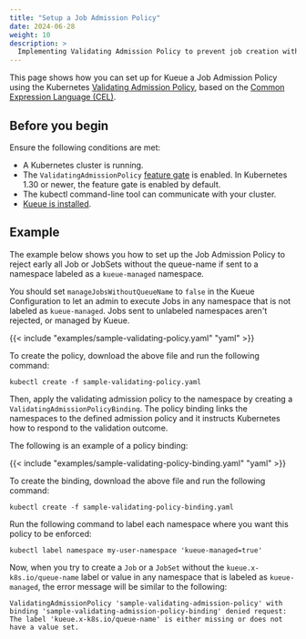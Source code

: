 ```yaml
---
title: "Setup a Job Admission Policy"
date: 2024-06-28
weight: 10
description: >
  Implementing Validating Admission Policy to prevent job creation without queue name.
---
```


This page shows how you can set up for Kueue a Job Admission Policy using the Kubernetes [Validating Admission Policy](https://kubernetes.io/docs/reference/access-authn-authz/validating-admission-policy), based on the [Common Expression Language (CEL)](https://github.com/google/cel-spec).

## Before you begin

Ensure the following conditions are met:

- A Kubernetes cluster is running.
- The `ValidatingAdmissionPolicy` [feature gate](https://kubernetes.io/docs/reference/command-line-tools-reference/feature-gates/) 
is enabled. In Kubernetes 1.30 or newer, the feature gate is enabled by default.
- The kubectl command-line tool can communicate with your cluster.
- [Kueue is installed](/docs/installation).

## Example

The example below shows you how to set up the Job Admission Policy to reject early all Job or JobSets
without the queue-name if sent to a namespace labeled as a `kueue-managed` namespace.

You should set `manageJobsWithoutQueueName` to `false` in the Kueue Configuration to let an admin
to execute Jobs in any namespace that is not labeled as `kueue-managed`. Jobs sent to unlabeled namespaces aren't rejected, or managed
by Kueue.

{{< include "examples/sample-validating-policy.yaml" "yaml" >}}

To create the policy, download the above file and run the following command:

```shell
kubectl create -f sample-validating-policy.yaml
```

Then, apply the validating admission policy to the namespace by creating a `ValidatingAdmissionPolicyBinding`. The policy binding links the namespaces to the defined admission policy and it instructs Kubernetes how to respond to the validation outcome.

The following is an example of a policy binding:

{{< include "examples/sample-validating-policy-binding.yaml" "yaml" >}}

To create the binding, download the above file and run the following command:

```shell
kubectl create -f sample-validating-policy-binding.yaml
```

Run the following command to label each namespace where you want this policy to be enforced:

```shell
kubectl label namespace my-user-namespace 'kueue-managed=true'
```

Now, when you try to create a `Job` or a `JobSet` without the `kueue.x-k8s.io/queue-name` label or value in any namespace
that is labeled as `kueue-managed`, the error message will be similar to the following:

```
ValidatingAdmissionPolicy 'sample-validating-admission-policy' with binding 'sample-validating-admission-policy-binding' denied request: The label 'kueue.x-k8s.io/queue-name' is either missing or does not have a value set.
```

